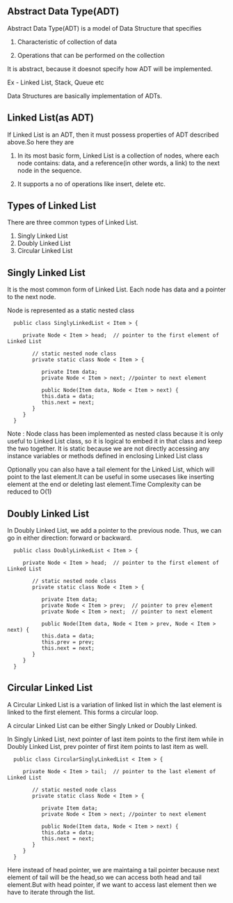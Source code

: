 Abstract Data Type(ADT)
-----------------------

Abstract Data Type(ADT) is a model of Data Structure that specifies

   1. Characteristic of collection of data
   
   2. Operations that can be performed on the collection
   
It is abstract, because it doesnot specify how ADT will be implemented.

Ex - Linked List, Stack, Queue etc

Data Structures are basically implementation of ADTs.

Linked List(as ADT)
-------------------

If Linked List is an ADT, then it must possess properties of ADT described above.So here they are

   1. In its most basic form, Linked List is a collection of nodes, where each node contains: data, and a reference(in other        words, a link) to the next node in the sequence.
   
   2. It supports a no of operations like insert, delete etc.
   
Types of Linked List
--------------------
   
There are three common types of Linked List.

  1. Singly Linked List
  2. Doubly Linked List
  3. Circular Linked List
  
Singly Linked List
------------------
It is the most common form of Linked List. Each node has data and a pointer to the next node.

Node is represented as a static nested class

      public class SinglyLinkedList < Item > {

         private Node < Item > head;  // pointer to the first element of Linked List

            // static nested node class
            private static class Node < Item > {

               private Item data;
               private Node < Item > next; //pointer to next element

               public Node(Item data, Node < Item > next) {
               this.data = data;
               this.next = next;
            }
         }
      }

Note : Node class has been implemented as nested class because it is only useful to Linked List class, so it is logical to embed it in that class and keep the two together. It is static because we are not directly accessing any instance variables or methods defined in enclosing Linked List class

Optionally you can also have a tail element for the Linked List, which will point to the last element.It can be useful in some usecases like inserting element at the end or deleting last element.Time Complexity can be reduced to O(1)

Doubly Linked List
------------------
In Doubly Linked List, we add a pointer to the previous node. Thus, we can go in either direction: forward or backward.

      public class DoublyLinkedList < Item > {

         private Node < Item > head;  // pointer to the first element of Linked List

            // static nested node class
            private static class Node < Item > {

               private Item data;
               private Node < Item > prev;  // pointer to prev element
               private Node < Item > next;  // pointer to next element
               
               public Node(Item data, Node < Item > prev, Node < Item > next) {
               this.data = data;
               this.prev = prev;
               this.next = next;
            }
         }
      }

Circular Linked List
--------------------
A Circular Linked List is a variation of linked list in which the last element is linked to the first element. This forms a circular loop.

A circular Linked List can be either Singly Lnked or Doubly Linked.

In Singly Linked List, next pointer of last item points to the first item while in Doubly Linked List, prev pointer of first item points to last item as well.


      public class CircularSinglyLinkedList < Item > {

         private Node < Item > tail;  // pointer to the last element of Linked List

            // static nested node class
            private static class Node < Item > {

               private Item data;
               private Node < Item > next; //pointer to next element

               public Node(Item data, Node < Item > next) {
               this.data = data;
               this.next = next;
            }
         }
      }


Here instead of head pointer, we are maintaing a tail pointer because next element of tail will be the head,so we can access both head and tail element.But with head pointer, if we want to access last element then we have to iterate through the list.

